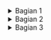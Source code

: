<details>
  <summary>Bagian 1</summary>
  Konten untuk bagian 1.
</details>

<details>
  <summary>Bagian 2</summary>
  Konten untuk bagian 2.
</details>

<details>
  <summary>Bagian 3</summary>
  Konten untuk bagian 3.
</details>

